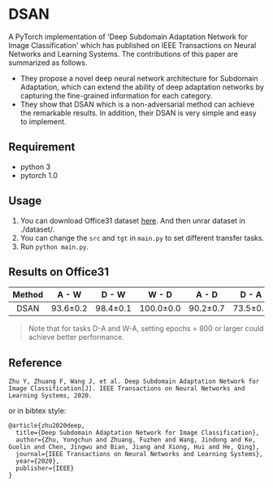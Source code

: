 # DSAN
A PyTorch implementation of 'Deep Subdomain Adaptation Network for Image Classification' which has published on IEEE Transactions on Neural Networks and Learning Systems.
The contributions of this paper are summarized as follows. 
* They propose a novel deep neural network architecture for Subdomain Adaptation, which can extend the ability of deep adaptation networks by capturing the fine-grained information for each category.
* They show that DSAN which is a non-adversarial method can achieve the remarkable results. In addition, their DSAN is very simple and easy to implement.
## Requirement
* python 3
* pytorch 1.0

## Usage
1. You can download Office31 dataset [here](https://pan.baidu.com/s/1o8igXT4#list/path=%2F). And then unrar dataset in ./dataset/.
2. You can change the `src` and `tgt` in `main.py` to set different transfer tasks.
3. Run `python main.py`.

## Results on Office31
| Method | A - W | D - W | W - D | A - D | D - A | W - A | Average |
|:--------------:|:-----:|:-----:|:-----:|:-----:|:----:|:----:|:-------:|
| DSAN | 93.6±0.2 | 98.4±0.1 | 100.0±0.0 | 90.2±0.7 | 73.5±0.5 | 74.8±0.4 | 88.4 |

> Note that for tasks D-A and W-A, setting epochs = 800 or larger could achieve better performance.

## Reference

```
Zhu Y, Zhuang F, Wang J, et al. Deep Subdomain Adaptation Network for Image Classification[J]. IEEE Transactions on Neural Networks and Learning Systems, 2020.
```

or in bibtex style:

```
@article{zhu2020deep,
  title={Deep Subdomain Adaptation Network for Image Classification},
  author={Zhu, Yongchun and Zhuang, Fuzhen and Wang, Jindong and Ke, Guolin and Chen, Jingwu and Bian, Jiang and Xiong, Hui and He, Qing},
  journal={IEEE Transactions on Neural Networks and Learning Systems},
  year={2020},
  publisher={IEEE}
}
```
